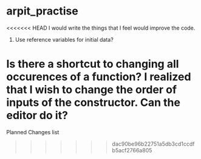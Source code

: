 # arpit_practise
 
<<<<<<< HEAD
I would write the things that I feel would improve the code.

1) Use reference variables for initial data?

Is there a shortcut to changing all occurences of a function? I realized that I wish to change the order of inputs of the constructor. Can the editor do it?
=======
Planned Changes list
>>>>>>> dac90be96b22751a5db3cd1ccdfb5acf2766a805
